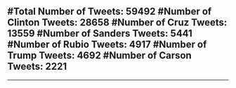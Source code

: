 #Total Number of Tweets: 59492 
#Number of Clinton Tweets: 28658
#Number of Cruz Tweets: 13559
#Number of Sanders Tweets: 5441
#Number of Rubio Tweets: 4917
#Number of Trump Tweets: 4692
#Number of Carson Tweets: 2221
---
---
